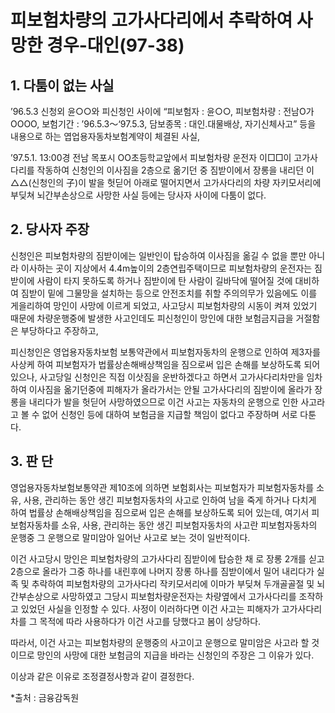 # 피보험차량의 고가사다리에서 추락하여 사망한 경우-대인(97-38)

## 1. 다툼이 없는 사실

’96.5.3 신청외 윤○○와 피신청인 사이에 “피보험자 : 윤○○, 피보험차량 : 전남O가OOOO, 보험기간 : ’96.5.3～‘97.5.3, 담보종목 : 대인․대물배상, 자기신체사고” 등을 내용으로 하는 엽업용자동차보험계약이 체결된 사실,

’97.5.1. 13:00경 전남 목포시 OO초등학교앞에서 피보험차량 운전자 이□□이 고가사다리를 작동하여 신청인의 이사짐을 2층으로 옮기던 중 짐받이에서 장롱을 내리던 이△△(신청인의 子)이 발을 헛딛어 아래로 떨어지면서 고가사다리의 차량 자키모서리에 부딪쳐 뇌간부손상으로 사망한 사실 등에는 당사자 사이에 다툼이 없다.

## 2. 당사자 주장

신청인은 피보험차량의 짐받이에는 일반인이 탑승하여 이사짐을 옮길 수 없을 뿐만 아니라 이사하는 곳이 지상에서 4.4m높이의 2층연립주택이므로 피보험차량의 운전자는 짐받이에 사람이 타지 못하도록 하거나 짐받이에 탄 사람이 길바닥에 떨어질 것에 대비하여 짐받이 밑에 그물망을 설치하는 등으로 안전조치를 취할 주의의무가 있음에도 이를 게을리하여 망인이 사망에 이르게 되었고, 사고당시 피보험차량의 시동이 켜져 있었기 때문에 차량운행중에 발생한 사고인데도 피신청인이 망인에 대한 보험금지급을 거절함은 부당하다고 주장하고,

피신청인은 영업용자동차보험 보통약관에서 피보험자동차의 운행으로 인하여 제3자를 사상케 하여 피보험자가 법률상손해배상책임을 짐으로써 입은 손해를 보상하도록 되어 있으나, 사고당일 신청인은 직접 이삿짐을 운반하겠다고 하면서 고가사다리차만을 임차하여 이사짐을 옮기던중에 피해자가 올라가서는 안될 고가사다리의 짐받이에 올라가 장롱을 내리다가 발을 헛딛어 사망하였으므로 이건 사고는 자동차의 운행으로 인한 사고라고 볼 수 없어 신청인 등에 대하여 보험금을 지급할 책임이 없다고 주장하며 서로 다툰다.

## 3. 판  단

영업용자동차보험보통약관 제10조에 의하면 보험회사는 피보험자가 피보험자동차를 소유, 사용, 관리하는 동안 생긴 피보험자동차의 사고로 인하여 남을 죽게 하거나 다치게 하여 법률상 손해배상책임을 짐으로써 입은 손해를 보상하도록 되어 있는데, 여기서 피보험자동차를 소유, 사용, 관리하는 동안 생긴 피보험자동차의 사고란 피보험자동차의 운행중 그 운행으로 말미암아 일어난 사고로 보는 것이 일반적이다.

이건 사고당시 망인은 피보험차량의 고가사다리 짐받이에 탑승한 채 로 장롱 2개를 싣고 2층으로 올라가 그중 하나를 내린후에 나머지 장롱 하나를 짐받이에서 밀어 내리다가 실족 및 추락하여 피보험차량의 고가사다리 작키모서리에 이마가 부딪쳐 두개골골절 및 뇌간부손상으로 사망하였고 그당시 피보험차량운전자는 차량옆에서 고가사다리를 조작하고 있었던 사실을 인정할 수 있다. 사정이 이러하다면 이건 사고는 피해자가 고가사다리차를 그 목적에 따라 사용하다가 이건 사고를 당했다고 봄이 상당하다.

따라서, 이건 사고는 피보험차량의 운행중의 사고이고 운행으로 말미암은 사고라 할 것이므로 망인의 사망에 대한 보험금의 지급을 바라는 신청인의 주장은 그 이유가 있다.

이상과 같은 이유로 조정결정사항과 같이 결정한다.

*출처 : 금융감독원
